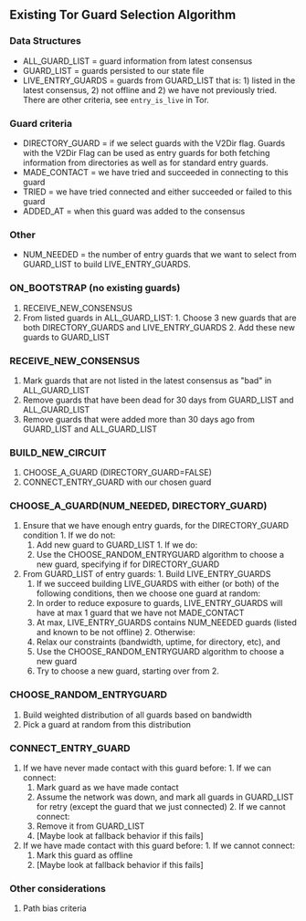 ## Existing Tor Guard Selection Algorithm

### Data Structures
- ALL_GUARD_LIST = guard information from latest consensus
- GUARD_LIST = guards persisted to our state file
- LIVE_ENTRY_GUARDS = guards from GUARD_LIST that is: 1) listed in the latest consensus, 2) not offline and 2) we have not previously tried. There are other criteria, see `entry_is_live` in Tor.

### Guard criteria
- DIRECTORY_GUARD = if we select guards with the V2Dir flag. Guards with the V2Dir Flag can be used as entry guards for both fetching information from directories as well as for standard entry guards.
- MADE_CONTACT = we have tried and succeeded in connecting to this guard
- TRIED = we have tried connected and either succeeded or failed to this guard
- ADDED_AT = when this guard was added to the consensus

### Other
- NUM_NEEDED = the number of entry guards that we want to select from GUARD_LIST to build LIVE_ENTRY_GUARDS.

### ON_BOOTSTRAP (no existing guards)
  1. RECEIVE_NEW_CONSENSUS
  2. From listed guards in ALL_GUARD_LIST:
    1. Choose 3 new guards that are both DIRECTORY_GUARDS and LIVE_ENTRY_GUARDS
    2. Add these new guards to GUARD_LIST

### RECEIVE_NEW_CONSENSUS
  1. Mark guards that are not listed in the latest consensus as "bad" in ALL_GUARD_LIST
  2. Remove guards that have been dead for 30 days from GUARD_LIST and ALL_GUARD_LIST
  3. Remove guards that were added more than 30 days ago from GUARD_LIST and ALL_GUARD_LIST

### BUILD_NEW_CIRCUIT
  1. CHOOSE_A_GUARD (DIRECTORY_GUARD=FALSE)
  2. CONNECT_ENTRY_GUARD with our chosen guard

### CHOOSE_A_GUARD(NUM_NEEDED, DIRECTORY_GUARD)
  1. Ensure that we have enough entry guards, for the DIRECTORY_GUARD condition
    1. If we do not:
      1. Add new guard to GUARD_LIST
    1. If we do:
      1. Use the CHOOSE_RANDOM_ENTRYGUARD algorithm to choose a new guard, specifying if for DIRECTORY_GUARD
  2. From GUARD_LIST of entry guards:
    1. Build LIVE_ENTRY_GUARDS
      1. If we succeed building LIVE_GUARDS with either (or both) of the following conditions, then we choose one guard at random:
        1. In order to reduce exposure to guards, LIVE_ENTRY_GUARDS will have at max 1 guard that we have not MADE_CONTACT
        2. At max, LIVE_ENTRY_GUARDS contains NUM_NEEDED guards (listed and known to be not offline)
    2. Otherwise:
      1. Relax our constraints (bandwidth, uptime, for directory, etc), and
      2. Use the CHOOSE_RANDOM_ENTRYGUARD algorithm to choose a new guard
      3. Try to choose a new guard, starting over from 2.

### CHOOSE_RANDOM_ENTRYGUARD
  1. Build weighted distribution of all guards based on bandwidth
  2. Pick a guard at random from this distribution

### CONNECT_ENTRY_GUARD
  1. If we have never made contact with this guard before:
    1. If we can connect:
      1. Mark guard as we have made contact
      2. Assume the network was down, and mark all guards in GUARD_LIST for retry (except the guard that we just connected)
    2. If we cannot connect:
      1. Remove it from GUARD_LIST
      2. [Maybe look at fallback behavior if this fails]
  2. If we have made contact with this guard before:
    1. If we cannot connect:
      1. Mark this guard as offline
     2. [Maybe look at fallback behavior if this fails]

### Other considerations
  1. Path bias criteria
